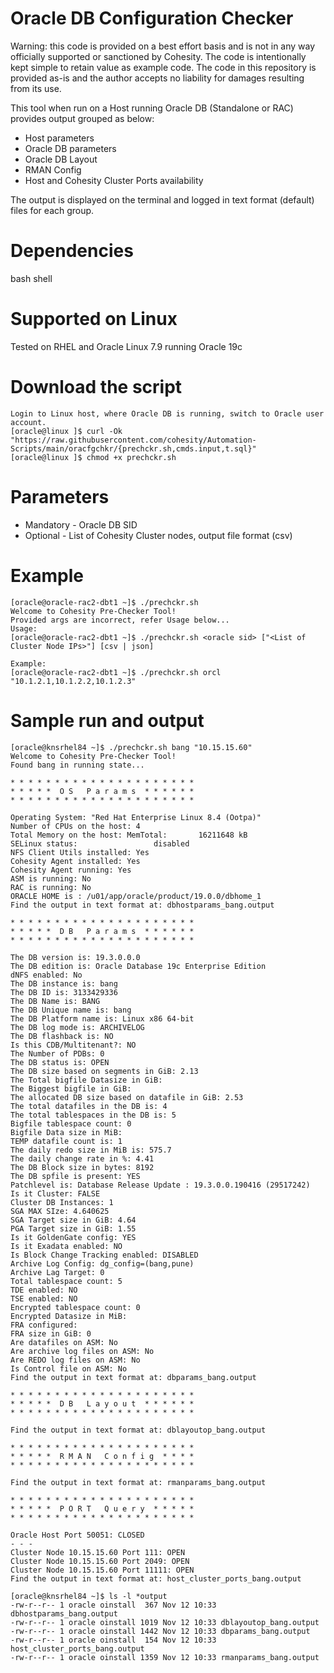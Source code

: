# Oracle DB Configuration Checker
Warning: this code is provided on a best effort basis and is not in any way officially supported or sanctioned by Cohesity. The code is intentionally kept simple to retain value as example code. The code in this repository is provided as-is and the author accepts no liability for damages resulting from its use.

This tool when run on a Host running Oracle DB (Standalone or RAC) provides output grouped as below:
* Host parameters
* Oracle DB parameters
* Oracle DB Layout
* RMAN Config
* Host and Cohesity Cluster Ports availability

The output is displayed on the terminal and logged in text format (default) files for each group.

# Dependencies
bash shell
	
# Supported on Linux
Tested on RHEL and Oracle Linux 7.9 running Oracle 19c
	
# Download the script
	Login to Linux host, where Oracle DB is running, switch to Oracle user account.
	[oracle@linux ]$ curl -Ok "https://raw.githubusercontent.com/cohesity/Automation-Scripts/main/oracfgchkr/{prechckr.sh,cmds.input,t.sql}"
	[oracle@linux ]$ chmod +x prechckr.sh
 
# Parameters
* Mandatory - Oracle DB SID
* Optional  - List of Cohesity Cluster nodes, output file format (csv)
		
# Example
    [oracle@oracle-rac2-dbt1 ~]$ ./prechckr.sh 
    Welcome to Cohesity Pre-Checker Tool! 
    Provided args are incorrect, refer Usage below... 
    Usage: 
    [oracle@oracle-rac2-dbt1 ~]$ ./prechckr.sh <oracle sid> ["<List of Cluster Node IPs>"] [csv | json]
  
    Example: 
    [oracle@oracle-rac2-dbt1 ~]$ ./prechckr.sh orcl "10.1.2.1,10.1.2.2,10.1.2.3"

# Sample run and output
	[oracle@knsrhel84 ~]$ ./prechckr.sh bang "10.15.15.60"
	Welcome to Cohesity Pre-Checker Tool!
	Found bang in running state...
	
	* * * * * * * * * * * * * * * * * * * * *
	* * * * *  O S   P a r a m s  * * * * * *
	* * * * * * * * * * * * * * * * * * * * *
	
	Operating System: "Red Hat Enterprise Linux 8.4 (Ootpa)"
	Number of CPUs on the host: 4
	Total Memory on the host: MemTotal:       16211648 kB
	SELinux status:                 disabled
	NFS Client Utils installed: Yes
	Cohesity Agent installed: Yes
	Cohesity Agent running: Yes
	ASM is running: No
	RAC is running: No
	ORACLE HOME is : /u01/app/oracle/product/19.0.0/dbhome_1
	Find the output in text format at: dbhostparams_bang.output
	
	* * * * * * * * * * * * * * * * * * * * *
	* * * * *  D B   P a r a m s  * * * * * *
	* * * * * * * * * * * * * * * * * * * * *
	
	The DB version is: 19.3.0.0.0
	The DB edition is: Oracle Database 19c Enterprise Edition
	dNFS enabled: No
	The DB instance is: bang
	The DB ID is: 3133429336
	The DB Name is: BANG
	The DB Unique name is: bang
	The DB Platform name is: Linux x86 64-bit
	The DB log mode is: ARCHIVELOG
	The DB flashback is: NO
	Is this CDB/Multitenant?: NO
	The Number of PDBs: 0
	The DB status is: OPEN
	The DB size based on segments in GiB: 2.13
	The Total bigfile Datasize in GiB:
	The Biggest bigfile in GiB:
	The allocated DB size based on datafile in GiB: 2.53
	The total datafiles in the DB is: 4
	The total tablespaces in the DB is: 5
	Bigfile tablespace count: 0
	Bigfile Data size in MiB:
	TEMP datafile count is: 1
	The daily redo size in MiB is: 575.7
	The daily change rate in %: 4.41
	The DB Block size in bytes: 8192
	The DB spfile is present: YES
	Patchlevel is: Database Release Update : 19.3.0.0.190416 (29517242)
	Is it Cluster: FALSE
	Cluster DB Instances: 1
	SGA MAX SIze: 4.640625
	SGA Target size in GiB: 4.64
	PGA Target size in GiB: 1.55
	Is it GoldenGate config: YES
	Is it Exadata enabled: NO
	Is Block Change Tracking enabled: DISABLED
	Archive Log Config: dg_config=(bang,pune)
	Archive Lag Target: 0
	Total tablespace count: 5
	TDE enabled: NO
	TSE enabled: NO
	Encrypted tablespace count: 0
	Encrypted Datasize in MiB:
	FRA configured:
	FRA size in GiB: 0
	Are datafiles on ASM: No
	Are archive log files on ASM: No
	Are REDO log files on ASM: No
	Is Control file on ASM: No
	Find the output in text format at: dbparams_bang.output
	
	* * * * * * * * * * * * * * * * * * * * *
	* * * * *  D B   L a y o u t  * * * * * *
	* * * * * * * * * * * * * * * * * * * * *
	
	Find the output in text format at: dblayoutop_bang.output
	
	* * * * * * * * * * * * * * * * * * * * *
	* * * * *  R M A N   C o n f i g  * * * *
	* * * * * * * * * * * * * * * * * * * * *
	
	Find the output in text format at: rmanparams_bang.output
	
	* * * * * * * * * * * * * * * * * * * * *
	* * * * *  P O R T   Q u e r y  * * * * *
	* * * * * * * * * * * * * * * * * * * * *
	
	Oracle Host Port 50051: CLOSED
	- - -
	Cluster Node 10.15.15.60 Port 111: OPEN
	Cluster Node 10.15.15.60 Port 2049: OPEN
	Cluster Node 10.15.15.60 Port 11111: OPEN
	Find the output in text format at: host_cluster_ports_bang.output
	
	[oracle@knsrhel84 ~]$ ls -l *output
	-rw-r--r-- 1 oracle oinstall  367 Nov 12 10:33 dbhostparams_bang.output
	-rw-r--r-- 1 oracle oinstall 1019 Nov 12 10:33 dblayoutop_bang.output
	-rw-r--r-- 1 oracle oinstall 1442 Nov 12 10:33 dbparams_bang.output
	-rw-r--r-- 1 oracle oinstall  154 Nov 12 10:33 host_cluster_ports_bang.output
	-rw-r--r-- 1 oracle oinstall 1359 Nov 12 10:33 rmanparams_bang.output
